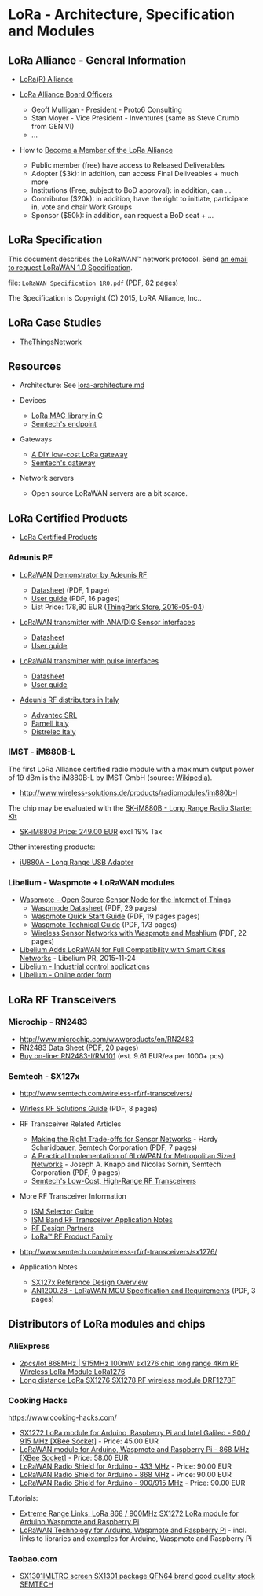 # LoRa - Architecture, Specification and Modules

## LoRa Alliance - General Information

* [LoRa(R) Alliance](https://www.lora-alliance.org/)

* [LoRa Alliance Board Officers](https://www.lora-alliance.org/Join/Become-a-Member)
  - Geoff Mulligan - President - Proto6 Consulting
  - Stan Moyer - Vice President - Inventures (same as Steve Crumb from GENIVI)
  - ...
 
* How to [Become a Member of the LoRa Alliance](https://www.lora-alliance.org/Join/Become-a-Member)
  - Public member (free) have access to Released Deliverables
  - Adopter ($3k): in addition, can access Final Deliveables + much more
  - Institutions (Free, subject to BoD approval): in addition, can ...
  - Contributor ($20k): in addition, have the right to initiate, participate in, vote and chair Work Groups
  - Sponsor ($50k): in addition, can request a BoD seat + ...

## LoRa Specification

This document describes the LoRaWAN™ network protocol. Send [an email to request LoRaWAN 1.0 Specification](https://www.lora-alliance.org/Contact/RequestSpecificationForm.aspx).

file: `LoRaWAN Specification 1R0.pdf` (PDF, 82 pages)

The Specification is Copyright (C) 2015, LoRA Alliance, Inc..

## LoRa Case Studies

* [TheThingsNetwork](https://thethingsnetwork.org/)

## Resources

* Architecture: See [lora-architecture.md](lora-architecture.md)

* Devices
	- [LoRa MAC library in C](http://www.research.ibm.com/labs/zurich/ics/lrsc/lmic.html)
	- [Semtech's endpoint](https://github.com/Lora-net/LoRaMac-node)

* Gateways
	- [A DIY low-cost LoRa gateway](http://cpham.perso.univ-pau.fr/LORA/RPIgateway.html)
	- [Semtech's gateway](https://github.com/Lora-net/lora_gateway)

* Network servers
	- Open source LoRaWAN servers are a bit scarce.

## LoRa Certified Products

* [LoRa Certified Products](https://www.lora-alliance.org/Products/Certified-Products)

### Adeunis RF

* [LoRaWAN Demonstrator by Adeunis RF](http://www.adeunis-rf.com/en/products/lorawan-products/lorawan-demonstrator-by-adeunis-rf)
  - [Datasheet](http://www.adeunis-rf.com/media/downloads/172/trad_file/eng/arf_lorawan_demonstrator_868_data_sheet_v1-2_gb.pdf) (PDF, 1 page)
  - [User guide](http://www.adeunis-rf.com/media/downloads/185/trad_file/eng/ug_lorawan_demonstrator_user_v1.1.pdf) (PDF, 16 pages)
  - List Price: 178,80 EUR ([ThingPark Store, 2016-05-04](http://actility.thingpark.com/thingpark-store/development-kit/171-lorawan-demonstrator.html))

* [LoRaWAN transmitter with ANA/DIG Sensor interfaces](http://www.adeunis-rf.com/en/products/lorawan-products/lorawan-sensors)
  - [Datasheet](http://www.adeunis-rf.com/media/downloads/173/trad_file/eng/arf_lorawan_sensors_data_sheet_v1-3-gb.pdf)
  - [User guide](http://www.adeunis-rf.com/media/downloads/184/trad_file/eng/arf8045_adeunis_lorawan_sensors_user_guide_v1.3_fr_gb.pdf)

* [LoRaWAN transmitter with pulse interfaces](http://www.adeunis-rf.com/en/products/lorawan-products/lorawan-pulse)  
  - [Datasheet](http://www.adeunis-rf.com/media/downloads/176/trad_file/eng/arf_lorawan_pulse_data_sheet_v1-3-gb.pdf)
  - [User guide](http://www.adeunis-rf.com/media/downloads/183/trad_file/eng/arf8046xx_adeunis_lorawan_pulse_user_guide_v1.4_fr_gb.pdf)

* [Adeunis RF distributors in Italy](http://www.adeunis-rf.com/fr/points-de-vente)
  - [Advantec SRL](http://www.advantec.it/radiomodem-adeunis/)
  - [Farnell italy](http://it.farnell.com/adeunis)
  - [Distrelec Italy](http://www.distrelec.it/manufacturer/adeunis/man_adeunis)

### IMST - iM880B-L

The first LoRa Alliance certified radio module with a maximum output power of 19 dBm is the iM880B-L by IMST GmbH (source: [Wikipedia](https://en.wikipedia.org/wiki/LPWAN)).

* http://www.wireless-solutions.de/products/radiomodules/im880b-l

The chip may be evaluated with the [SK-iM880B - Long Range Radio Starter Kit](http://www.wireless-solutions.de/products/starterkits/sk-im880b.html)
* [SK-iM880B Price: 249.00 EUR](http://webshop.imst.de/sk-im880b-starter-kit-for-im880b-l.html) excl 19% Tax

Other interesting products:

* [iU880A - Long Range USB Adapter](http://webshop.imst.de/iu880a-long-range-usb-adapter.html)

### Libelium - Waspmote + LoRaWAN modules

* [Waspmote - Open Source Sensor Node for the Internet of Things](http://www.libelium.com/products/waspmote/)
  - [Waspmode Datasheet](http://www.libelium.com/downloads/documentation/waspmote_datasheet.pdf) (PDF, 29 pages)
  - [Waspmote Quick Start Guide](http://www.libelium.com/downloads/documentation/quickstart_guide.pdf) (PDF, 19 pages pages)
  - [Waspmote Technical Guide](http://www.libelium.com/downloads/documentation/waspmote_technical_guide.pdf) (PDF, 173 pages)
  - [Wireless Sensor Networks with Waspmote and Meshlium](http://www.libelium.com/downloads/documentation/wsn-waspmote_and_meshlium_eng.pdf) (PDF, 22 pages)
* [Libelium Adds LoRaWAN for Full Compatibility with Smart Cities Networks](http://www.libelium.com/lorawan-waspmote-868-europe-900-915-us-433-mhz-asia-lora) - Libelium PR, 2015-11-24
* [Libelium - Industrial control applications](https://www.libelium.com/top_50_iot_sensor_applications_ranking/#industrial_control)
* [Libelium - Online order form](https://www.libelium.com/orderform/)

## LoRa RF Transceivers

### Microchip - RN2483

* http://www.microchip.com/wwwproducts/en/RN2483
* [RN2483 Data Sheet](http://ww1.microchip.com/downloads/en/DeviceDoc/50002346B.pdf) (PDF, 20 pages)
* [Buy on-line: RN2483-I/RM101](http://www.microchipdirect.com/ProductDetails.aspx?Category=RN2483) (est. 9.61 EUR/ea per 1000+ pcs)

### Semtech - SX127x

* http://www.semtech.com/wireless-rf/rf-transceivers/

* [Wirless RF Solutions Guide](http://www.semtech.com/images/mediacenter/collateral/ism_sg.pdf) (PDF, 8 pages)

* RF Transceiver Related Articles
  - [Making the Right Trade-offs for Sensor Networks](http://www.semtech.com/rf-transceivers/right-tradeoffs-sensor-networks.pdf) - Hardy Schmidbauer, Semtech Corporation (PDF, 7 pages)
  - [A Practical Implementation of 6LoWPAN for Metropolitan Sized Networks](http://www.semtech.com/rf-transceivers/Practical_MAN-Semtech.pdf) - Joseph A. Knapp and Nicolas Sornin, Semtech Corporation (PDF, 9 pages)
  - [Semtech's Low-Cost, High-Range RF Transceivers](http://issuu.com/alexeeweb/docs/volume_84_-_simon_blyth)

* More RF Transceiver Information
  - [ISM Selector Guide](http://www.semtech.com/images/mediacenter/collateral/ism_sg.pdf)
  - [ISM Band RF Transceiver Application Notes](http://www.semtech.com/wireless-rf/ISM-Application-Notes/)
  - [RF Design Partners](http://www.semtech.com/wireless-rf/wireless-solutions/)
  - [LoRa™ RF Product Family](http://www.semtech.com/wireless-rf/lora.html)

* http://www.semtech.com/wireless-rf/rf-transceivers/sx1276/

* Application Notes
  - [SX127x Reference Design Overview](http://www.semtech.com/apps/filedown/down.php?file=AN1200.19_SX127x_RefDesign_STD.pdf)
  - [AN1200.28 - LoRaWAN MCU Specification and Requirements](http://www.semtech.com/apps/filedown/down.php?file=an1200_28_lorawan_mcu_specification_v2.pdf) (PDF, 3 pages)

## Distributors of LoRa modules and chips

### AliExpress

* [2pcs/lot 868MHz | 915MHz 100mW sx1276 chip long range 4Km RF Wireless LoRa Module LoRa1276](http://www.aliexpress.com/store/product/New-2pcs-868MHz-4Km-100mW-sx1276-chip-Lora-long-range-RF-Wireless-transmitter-receiver-Module-LoRa1276/1087605_32338274153.html)
* [Long distance LoRa SX1276 SX1278 RF wireless module DRF1278F](http://www.aliexpress.com/store/product/Long-distance-LoRa-SX1276-SX1278-RF-wireless-module-DRF1278F/1396782_2021201457.html)

### Cooking Hacks

https://www.cooking-hacks.com/

* [SX1272 LoRa module for Arduino, Raspberry Pi and Intel Galileo - 900 / 915 MHz [XBee Socket]](https://www.cooking-hacks.com/sx1272-lora-module-for-arduino-raspberry-pi-intel-galileo-900-mhz) - Price: 45.00 EUR
* [LoRaWAN module for Arduino, Waspmote and Raspberry Pi - 868 MHz [XBee Socket]](https://www.cooking-hacks.com/lorawan-module-for-arduino-raspberry-pi-868-mhz-xbee-socket) - Price: 58.00 EUR
* [LoRaWAN Radio Shield for Arduino - 433 MHz](https://www.cooking-hacks.com/lorawan-radio-shield-for-arduino-433-mhz) - Price: 90.00 EUR
* [LoRaWAN Radio Shield for Arduino - 868 MHz](https://www.cooking-hacks.com/lorawan-radio-shield-for-arduino-868-mhz) - Price: 90.00 EUR
* [LoRaWAN Radio Shield for Arduino - 900/915 MHz](https://www.cooking-hacks.com/lorawan-radio-shield-for-arduino-900-915-mhz) - Price: 90.00 EUR

Tutorials:

* [Extreme Range Links: LoRa 868 / 900MHz SX1272 LoRa module for Arduino Waspmote and Raspberry Pi](https://www.cooking-hacks.com/documentation/tutorials/extreme-range-lora-sx1272-module-shield-arduino-raspberry-pi-intel-galileo/)
* [LoRaWAN Technology for Arduino, Waspmote and Raspberry Pi](https://www.cooking-hacks.com/documentation/tutorials/lorawan-for-arduino-raspberry-pi-waspmote-868-900-915-433-mhz/) - incl. links to libraries and examples for Arduino, Waspmote and Raspberry Pi

### Taobao.com

* [SX1301IMLTRC screen SX1301 package QFN64 brand good quality stock SEMTECH](https://world.taobao.com/item/524964459840.htm)

<!-- EOF -->
